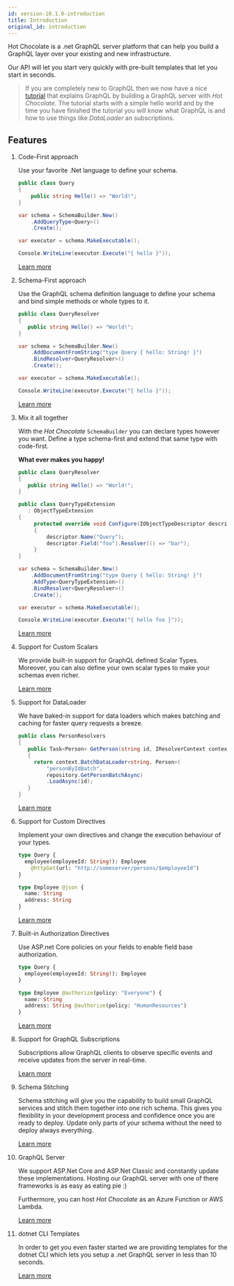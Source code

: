 ```yaml
---
id: version-10.1.0-introduction
title: Introduction
original_id: introduction
---
```


Hot Chocolate is a .net GraphQL server platform that can help you build a GraphQL layer over your existing and new infrastructure.

Our API will let you start very quickly with pre-built templates that let you start in seconds.

> If you are completely new to GraphQL then we now have a nice [tutorial](tutorial-mongo.md) that explains GraphQL by building a GraphQL server with _Hot Chocolate_. The tutorial starts with a simple hello world and by the time you have finished the tutorial you will know what GraphQL is and how to use things like _DataLoader_ an subscriptions.

## Features

1. Code-First approach

   Use your favorite .Net language to define your schema.

   ```csharp
   public class Query
   {
       public string Hello() => "World!";
   }

   var schema = SchemaBuilder.New()
       .AddQueryType<Query>()
       .Create();

   var executor = schema.MakeExecutable();

   Console.WriteLine(executor.Execute("{ hello }"));
   ```

   [Learn more](code-first.md)

1. Schema-First approach

   Use the GraphQL schema definition language to define your schema and bind simple methods or whole types to it.

   ```csharp
   public class QueryResolver
   {
      public string Hello() => "World!";
   }

   var schema = SchemaBuilder.New()
       .AddDocumentFromString("type Query { hello: String! }")
       .BindResolver<QueryResolver>()
       .Create();

   var executor = schema.MakeExecutable();

   Console.WriteLine(executor.Execute("{ hello }"));
   ```

   [Learn more](schema-first.md)

1. Mix it all together

   With the _Hot Chocolate_ `SchemaBuilder` you can declare types however you want. Define a type schema-first and extend that same type with code-first.

   **What ever makes you happy!**

   ```csharp
   public class QueryResolver
   {
      public string Hello() => "World!";
   }

   public class QueryTypeExtension
      : ObjectTypeExtension
   {
        protected override void Configure(IObjectTypeDescriptor descriptor)
        {
            descriptor.Name("Query");
            descriptor.Field("foo").Resolver(() => "bar");
        }
   }

   var schema = SchemaBuilder.New()
       .AddDocumentFromString("type Query { hello: String! }")
       .AddType<QueryTypeExtension>()
       .BindResolver<QueryResolver>()
       .Create();

   var executor = schema.MakeExecutable();

   Console.WriteLine(executor.Execute("{ hello foo }"));
   ```

   [Learn more](schema.md)

1. Support for Custom Scalars

   We provide built-in support for GraphQL defined Scalar Types. Moreover, you can also define your own scalar types to make your schemas even richer.

   [Learn more](custom-scalar-types.md)

1. Support for DataLoader

   We have baked-in support for data loaders which makes batching and caching for faster query requests a breeze.

   ```csharp
   public class PersonResolvers
   {
      public Task<Person> GetPerson(string id, IResolverContext context, [Service]IPersonRepository repository)
      {
        return context.BatchDataLoader<string, Person>(
            "personByIdBatch",
            repository.GetPersonBatchAsync)
            .LoadAsync(id);
      }
   }
   ```

   [Learn more](dataloaders.md)

1. Support for Custom Directives

   Implement your own directives and change the execution behaviour of your types.

   ```graphql
   type Query {
     employee(employeeId: String!): Employee
       @httpGet(url: "http://someserver/persons/$employeeId")
   }

   type Employee @json {
     name: String
     address: String
   }
   ```

   [Learn more](directive.md)

1. Built-in Authorization Directives

   Use ASP.net Core policies on your fields to enable field base authorization.

   ```graphql
   type Query {
     employee(employeeId: String!): Employee
   }

   type Employee @authorize(policy: "Everyone") {
     name: String
     address: String @authorize(policy: "HumanResources")
   }
   ```

   [Learn more](authorization.md)

1. Support for GraphQL Subscriptions

   Subscriptions allow GraphQL clients to observe specific events and receive updates from the server in real-time.

   [Learn more](subscription.md)

1. Schema Stitching

   Schema stitching will give you the capability to build small GraphQL services and stitch them together into one rich schema. This gives you flexibility in your development process and confidence once you are ready to deploy. Update only parts of your schema without the need to deploy always everything.

   [Learn more](stitching.md)

1. GraphQL Server

   We support ASP.Net Core and ASP.Net Classic and constantly update these implementations. Hosting our GraphQL server with one of there frameworks is as easy as eating pie :)

   Furthermore, you can host _Hot Chocolate_ as an Azure Function or AWS Lambda.

   [Learn more](aspnet.md)

1. dotnet CLI Templates

   In order to get you even faster started we are providing templates for the dotnet CLI which lets you setup a .net GraphQL server in less than 10 seconds.

   [Learn more](dotnet-cli.md)
